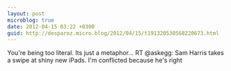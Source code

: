 ```yaml
---
layout: post
microblog: true
date: 2012-04-15 03:22 +0300
guid: http://desparoz.micro.blog/2012/04/15/t191320530568220673.html
---
```

You're being too literal. Its just a metaphor... RT @askegg: Sam Harris takes a swipe at shiny new iPads. I'm conflicted because he's right
